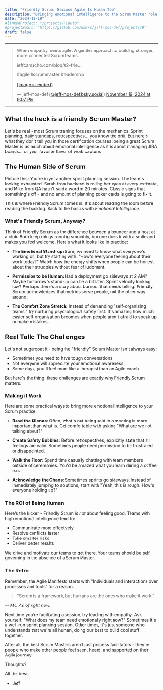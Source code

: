 ```yaml
---
title: "Friendly Scrum: Because Agile Is Human Too"
description: "Bringing emotional intelligence to the Scrum Master role."
date: "2024-11-19"
#linkedProject: "/projects/liauto"
#projectBoard: "https://github.com/users/jeff-mos-def/projects/9"
draft: false
---
```


---

<blockquote class="bluesky-embed" data-bluesky-uri="at://did:plc:p7ufep6w7td4b3gg7eijyhmm/app.bsky.feed.post/3lbdxszoyd226" data-bluesky-cid="bafyreie3qojzbax2cjter6pme2wegqgyxc2r5f7a7duqxdd4ycdowlqsaq"><p lang="en">When empathy meets agile: A gentler approach to building stronger, more connected Scrum teams.

jeffcamacho.com/blog/02-frie...

#agile #scrummaster #leadership<br><br><a href="https://bsky.app/profile/did:plc:p7ufep6w7td4b3gg7eijyhmm/post/3lbdxszoyd226?ref_src=embed">[image or embed]</a></p>&mdash; jeff-mos-def (<a href="https://bsky.app/profile/did:plc:p7ufep6w7td4b3gg7eijyhmm?ref_src=embed">@jeff-mos-def.bsky.social</a>) <a href="https://bsky.app/profile/did:plc:p7ufep6w7td4b3gg7eijyhmm/post/3lbdxszoyd226?ref_src=embed">November 19, 2024 at 9:07 PM</a></blockquote><script async src="https://embed.bsky.app/static/embed.js" charset="utf-8"></script>

---

## What the heck is a friendly Scrum Master?

Let's be real - most Scrum training focuses on the mechanics. Sprint planning, daily standups, retrospectives... you know the drill. But here's what they don't tell you in those certification courses: being a great Scrum Master is as much about emotional intelligence as it is about managing JIRA boards... or your favorite flavor of work capture.

## The Human Side of Scrum

Picture this: You're in yet another sprint planning session. The team's looking exhausted. Sarah from backend is rolling her eyes at every estimate, and Mike from QA hasn't said a word in 20 minutes. Classic signs that something's off - and no amount of planning poker cards is going to fix it.

This is where Friendly Scrum comes in. It's about reading the room before reading the backlog. Back to the basics with *Emotional Intelligence*.

### What's Friendly Scrum, Anyway?

Think of Friendly Scrum as the difference between a bouncer and a host at a club. Both keep things running smoothly, but one does it with a smile and makes you feel welcome. Here's what it looks like in practice:

- **The Emotional Stand-up:** Sure, we need to know what everyone's working on, but try starting with: "How's everyone feeling about their work today?" Watch how the energy shifts when people can be honest about their struggles without fear of judgment.

- **Permission to be Human:** Had a deployment go sideways at 2 AM? Maybe tomorrow's stand-up can be a bit later. Sprint velocity looking low? Perhaps there's a story about burnout that needs telling. Friendly Scrum acknowledges that metrics serve people, not the other way around.

- **The Comfort Zone Stretch:** Instead of demanding "self-organizing teams," try nurturing psychological safety first. It's amazing how much easier self-organization becomes when people aren't afraid to speak up or make mistakes.

## Real Talk: The Challenges

Let's not sugarcoat it - being the "friendly" Scrum Master isn't always easy:

- Sometimes you need to have tough conversations
- Not everyone will appreciate your emotional awareness
- Some days, you'll feel more like a therapist than an Agile coach

But here's the thing: these challenges are exactly why Friendly Scrum matters.

### Making it Work

Here are some practical ways to bring more emotional intelligence to your Scrum practice:

- **Read the Silence**: Often, what's not being said in a meeting is more important than what is. Get comfortable with asking "What are we not talking about?"

- **Create Safety Bubbles**: Before retrospectives, explicitly state that all feelings are valid. Sometimes people need permission to be frustrated or disappointed.

- **Walk the Floor**: Spend time casually chatting with team members outside of ceremonies. You'd be amazed what you learn during a coffee run.

- **Acknowledge the Chaos**: Sometimes sprints go sideways. Instead of immediately jumping to solutions, start with "Yeah, this is rough. How's everyone holding up?"

### The ROI of Being Human

Here's the kicker - Friendly Scrum *is not* about feeling good. Teams with high emotional intelligence tend to:

- Communicate more effectively
- Resolve conflicts faster
- Take smarter risks
- Deliver better results

We drive and motivate our teams to get there. Your teams should be self governing in the absence of a Scrum Master.

### The Retro

Remember, the Agile Manifesto starts with "Individuals and interactions over processes and tools" for a reason. 

> "Scrum is a framework, but humans are the ones who make it work."

*-- Me. As of right now.*

Next time you're facilitating a session, try leading with empathy. Ask yourself: "What does my team need emotionally right now?" Sometimes it's a well-run sprint planning session. Other times, it's just someone who understands that we're all human, doing our best to build cool stuff together.

After all, the best Scrum Masters aren't just process facilitators - they're people who make other people feel seen, heard, and supported on their Agile journey.

Thoughts? 

All the best.

- Jeff